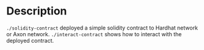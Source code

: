 # Description

`./solidity-contract` deployed a simple solidity contract to Hardhat network or Axon network.
`./interact-contract` shows how to interact with the deployed contract.
